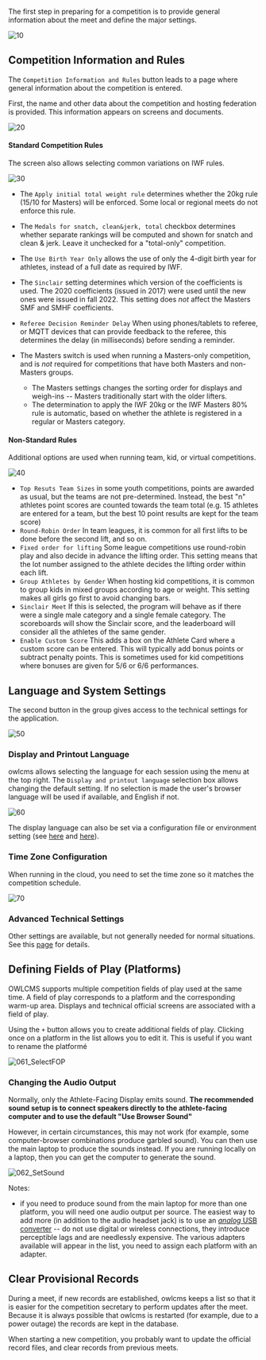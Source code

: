 The first step in preparing for a competition is to provide general information about the meet and define the major settings.

![10](nimg/2100PreCompetitionSetup/10.png)

## Competition Information and Rules

The `Competition Information and Rules` button leads to a page where general information about the competition is entered.

First, the name and other data about the competition and hosting federation is provided. This information appears on screens and documents.

![20](nimg/2100PreCompetitionSetup/20.png)

#### Standard Competition Rules

The screen also allows selecting common variations on IWF rules.

![30](nimg/2100PreCompetitionSetup/30.png)

- The `Apply initial total weight rule` determines whether the 20kg rule (15/10 for Masters) will be enforced.  Some local or regional meets do not enforce this rule.
- The `Medals for snatch, clean&jerk, total` checkbox determines whether separate rankings will be computed and shown for snatch and clean & jerk.  Leave it unchecked for a "total-only" competition.
- The `Use Birth Year Only` allows the use of only the 4-digit birth year for athletes, instead of a full date as required by IWF.
- The `Sinclair` setting determines which version of the coefficients is used.  The 2020 coefficients (issued in 2017) were used until the new ones were issued in fall 2022.  This setting does *not* affect the Masters SMF and SMHF coefficients.
- `Referee Decision Reminder Delay` When using phones/tablets to referee, or MQTT devices that can provide feedback to the referee, this determines the delay (in milliseconds) before sending a reminder.
- The Masters switch is used when running a Masters-only competition, and is *not* required for competitions that have both Masters and non-Masters groups.

  - The Masters settings changes the sorting order for displays and weigh-ins -- Masters traditionally start with the older lifters.
  - The determination to apply the IWF 20kg or the IWF Masters 80% rule is automatic, based on whether the athlete is registered in a regular or Masters category.

#### Non-Standard Rules

Additional options are used when running team, kid, or virtual competitions. 

![40](nimg/2100PreCompetitionSetup/40.png)

- `Top Resuts Team Sizes`  in some youth competitions, points are awarded as usual, but the teams are not pre-determined. Instead, the best "n" athletes point scores are counted towards the team total (e.g. 15 athletes are entered for a team, but the best 10 point results are kept for the team score)
- `Round-Robin Order` In team leagues, it is common for all first lifts to be done before the second lift, and so on.
- `Fixed order for lifting` Some league competitions use round-robin play and also decide in advance the lifting order.  This setting means that the lot number assigned to the athlete decides the lifting order within each lift.
- `Group Athletes by Gender`  When hosting kid competitions, it is common to group kids in mixed groups according to age or weight. This setting makes all girls go first to avoid changing bars.
- `Sinclair Meet` If this is selected, the program will behave as if there were a single male category and a single female category.  The scoreboards will show the Sinclair score, and the leaderboard will consider all the athletes of the same gender.
- `Enable Custom Score` This adds a box on the Athlete Card where a custom score can be entered.  This will typically add bonus points or subtract penalty points.  This is sometimes used for kid competitions where bonuses are given for 5/6 or 6/6 performances.

## Language and System Settings

The second button in the group gives access to the technical settings for the application.

![50](nimg/2100PreCompetitionSetup/50.png)

### Display and Printout Language

owlcms allows selecting the language for each session using the menu at the top right.  The `Display and printout language` selection box allows changing the default setting.  If no selection is made the user's browser language will be used if available, and English if not.

![60](nimg/2100PreCompetitionSetup/60.png)

The display language can also be set via a configuration file or environment setting (see [here](Heroku#configure-your-time-zone-and-locale) and [here](LocalSetup#id=defining-the-language)).

### Time Zone Configuration

When running in the cloud, you need to set the time zone so it matches the competition schedule.

![70](nimg/2100PreCompetitionSetup/70.png)

### Advanced Technical Settings

Other settings are available, but not generally needed for normal situations. See this [page](2120AdvancedSystemSettings) for details.

## Defining Fields of Play (Platforms)

OWLCMS supports multiple competition fields of play used at the same time.  A field of play corresponds to a platform and the corresponding warm-up area.   Displays and technical official screens are associated with a field of play.

 Using the `+` button allows you to create additional fields of play.  Clicking once on a platform in the list allows you to edit it.  This is useful if you want to rename the platformé

![061_SelectFOP](img/Preparation/061_SelectFOP.png)

### Changing the Audio Output

Normally, only the Athlete-Facing Display emits sound.  **The recommended sound setup is to connect speakers directly to the athlete-facing computer and to use the default "Use Browser Sound"**

However, in certain circumstances, this may not work (for example, some computer-browser combinations produce garbled sound).  You can then use the main laptop to produce the sounds instead.  If you are running locally on a laptop, then you can get the computer to generate the sound. 

![062_SetSound](img/Preparation/062_SetSound.png)

Notes:

- if you need to produce sound from the main laptop for more than one platform, you will need one audio output per source.  The easiest way to add more (in addition to the audio headset jack) is to use an [*analog* USB converter](https://www.amazon.com/UGREEN-External-Headphone-Microphone-Desktops/dp/B01N905VOY/ref=lp_3015427011_1_5?s=pc&ie=UTF8&qid=1564421688&sr=1-5) -- do not use digital or wireless connections, they introduce perceptible lags and are needlessly expensive.  The various adapters available will appear in the list, you need to assign each platform with an adapter.

## Clear Provisional Records

During a meet, if new records are established, owlcms keeps a list so that it is easier for the competition secretary to perform updates after the meet.  Because it is always possible that owlcms is restarted (for example, due to a power outage) the records are kept in the database.

When starting a new competition, you probably want to update the official record files, and clear records from previous meets.
